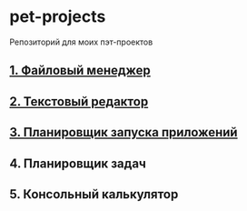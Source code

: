 # pet-projects
Репозиторий для моих пэт-проектов

## [1. Файловый менеджер](MyFileManager/about.txt)

## [2. Текстовый редактор](MyTextEditor/about.txt)

## [3. Планировщик запуска приложений](Scheduler/about.txt)

## 4. Планировщик задач

## 5. Консольный калькулятор

